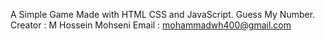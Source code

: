 A Simple Game Made with HTML CSS and JavaScript.
Guess My Number.
Creator : M Hossein Mohseni
Email : mohammadwh400@gmail.com 
